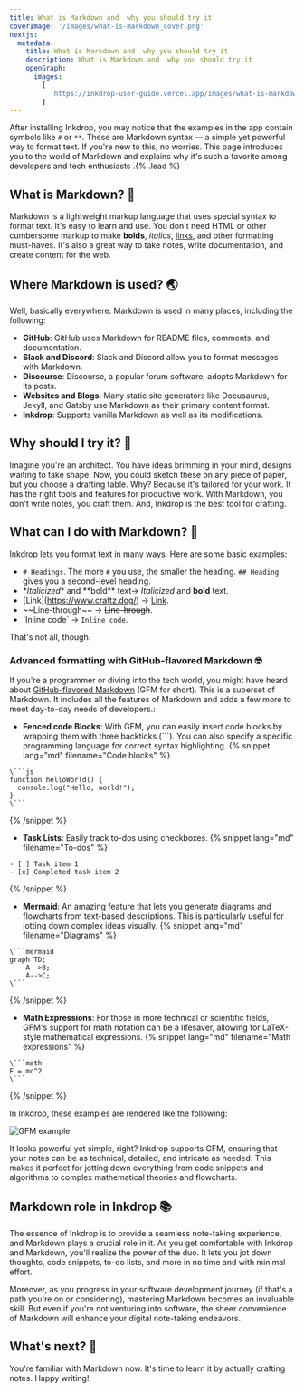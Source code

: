 ```yaml
---
title: What is Markdown and  why you should try it
coverImage: '/images/what-is-markdown_cover.png'
nextjs:
  metadata:
    title: What is Markdown and  why you should try it
    description: What is Markdown and  why you should try it
    openGraph:
      images:
        [
          'https://inkdrop-user-guide.vercel.app/images/what-is-markdown_cover.png',
        ]
---
```


After installing Inkdrop, you may notice that the examples in the app contain symbols like `#` or `**`. These are Markdown syntax — a simple yet powerful way to format text. If you're new to this, no worries. This page introduces you to the world of Markdown and explains why it's such a favorite among developers and tech enthusiasts .{% .lead %}

## What is Markdown? 🤔

Markdown is a lightweight markup language that uses special syntax to format text. It's easy to learn and use. You don't need HTML or other cumbersome markup to make **bolds**, *italics*, [links](https://www.craftz.dog/), and other formatting must-haves. It's also a great way to take notes, write documentation, and create content for the web.

## Where Markdown is used? 🌏

Well, basically everywhere. Markdown is used in many places, including the following:

- **GitHub**: GitHub uses Markdown for README files, comments, and documentation.
- **Slack and Discord**: Slack and Discord allow you to format messages with Markdown.
- **Discourse**: Discourse, a popular forum software, adopts Markdown for its posts.
- **Websites and Blogs**: Many static site generators like Docusaurus, Jekyll, and Gatsby use Markdown as their primary content format.
- **Inkdrop**: Supports vanilla Markdown as well as its modifications.

## Why should I try it? 🔮

Imagine you're an architect. You have ideas brimming in your mind, designs waiting to take shape.
Now, you could sketch these on any piece of paper, but you choose a drafting table.
Why? Because it's tailored for your work.
It has the right tools and features for productive work.
With Markdown, you don't write notes, you craft them. And, Inkdrop is the best tool for crafting.

## What can I do with Markdown? 📝

Inkdrop lets you format text in many ways. Here are some basic examples:

* `# Headings`. The more `#` you use, the smaller the heading. `## Heading` gives you a second-level heading.
* \**Italicized*\* and \*\*bold\*\* text-> *Italicized* and **bold** text.
* \[Link](https://www.craftz.dog/) -> [Link](https://www.craftz.dog/).
* \~~Line-through~\~ -> ~~Line-hrough~~.
* \`Inline code\` -> `Inline code`.

That's not all, though.

### Advanced formatting with GitHub-flavored Markdown 🤓 

If you're a programmer or diving into the tech world, you might have heard about [GitHub-flavored Markdown](https://docs.github.com/en/get-started/writing-on-github/getting-started-with-writing-and-formatting-on-github/basic-writing-and-formatting-syntax) (GFM for short). This is a superset of Markdown. It includes all the features of Markdown and adds a few more to meet day-to-day needs of developers.:

- **Fenced code Blocks**: With GFM, you can easily insert code blocks by wrapping them with three backticks (\```). You can also specify a specific programming language for correct syntax highlighting.
{% snippet lang="md" filename="Code blocks" %}
````
\```js
function helloWorld() {
  console.log("Hello, world!");
}
\```
````
{% /snippet %}
- **Task Lists**: Easily track to-dos using checkboxes.
{% snippet lang="md" filename="To-dos" %}
````
- [ ] Task item 1
- [x] Completed task item 2
````
{% /snippet %}
- **Mermaid**: An amazing feature that lets you generate diagrams and flowcharts from text-based descriptions. This is particularly useful for jotting down complex ideas visually.
{% snippet lang="md" filename="Diagrams" %}
````
\```mermaid
graph TD;
    A-->B;
    A-->C;
\```
````
{% /snippet %}
- **Math Expressions**: For those in more technical or scientific fields, GFM's support for math notation can be a lifesaver, allowing for LaTeX-style mathematical expressions.
{% snippet lang="md" filename="Math expressions" %}
````
\```math
E = mc^2
\```
````
{% /snippet %}

In Inkdrop, these examples are rendered like the following:

![GFM example](/images/what-is-markdown_gfm-example.png)

It looks powerful yet simple, right? Inkdrop supports GFM, ensuring that your notes can be as technical, detailed, and intricate as needed. This makes it perfect for jotting down everything from code snippets and algorithms to complex mathematical theories and flowcharts.

## Markdown role in Inkdrop 📚

The essence of Inkdrop is to provide a seamless note-taking experience, and Markdown plays a crucial role in it. As you get comfortable with Inkdrop and Markdown, you'll realize the power of the duo. It lets you jot down thoughts, code snippets, to-do lists, and more in no time and with minimal effort.

Moreover, as you progress in your software development journey (if that's a path you're on or considering), mastering Markdown becomes an invaluable skill. But even if you're not venturing into software, the sheer convenience of Markdown will enhance your digital note-taking endeavors.

## What's next? 🚀

You're familiar with Markdown now. It's time to learn it by actually crafting notes. Happy writing!
